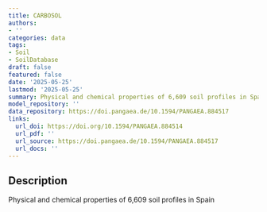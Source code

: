 ```yaml
---
title: CARBOSOL
authors:
- ''
categories: data
tags:
- Soil
- SoilDatabase
draft: false
featured: false
date: '2025-05-25'
lastmod: '2025-05-25'
summary: Physical and chemical properties of 6,609 soil profiles in Spain
model_repository: ''
data_repository: https://doi.pangaea.de/10.1594/PANGAEA.884517
links:
  url_doi: https://doi.org/10.1594/PANGAEA.884514
  url_pdf: ''
  url_source: https://doi.pangaea.de/10.1594/PANGAEA.884517
  url_docs: ''
---
```


## Description

Physical and chemical properties of 6,609 soil profiles in Spain

